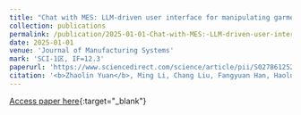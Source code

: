 ```yaml
---
title: "Chat with MES: LLM-driven user interface for manipulating garment manufacturing system through natural language"
collection: publications
permalink: /publication/2025-01-01-Chat-with-MES:-LLM-driven-user-interface-for-manipulating-garment-manufacturing-system-through-natural-language
date: 2025-01-01
venue: 'Journal of Manufacturing Systems'
mark: 'SCI-1区, IF=12.3'
paperurl: 'https://www.sciencedirect.com/science/article/pii/S027861252500038X'
citation: '<b>Zhaolin Yuan</b>, Ming Li, Chang Liu, Fangyuan Han, Haolun Huang, Hong-Ning Dai, &quot;Chat with MES: LLM-driven user interface for manipulating garment manufacturing system through natural language.&quot; Journal of Manufacturing Systems, 2025.'
---
```

[Access paper here](https://www.sciencedirect.com/science/article/pii/S027861252500038X){:target="_blank"}
